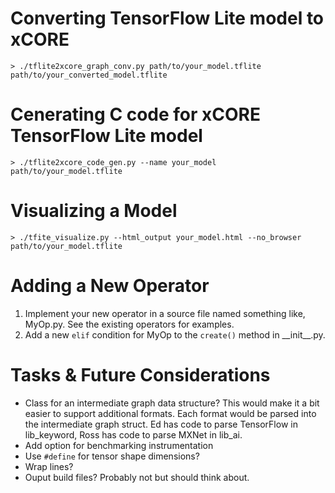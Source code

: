 # Converting TensorFlow Lite model to xCORE

    > ./tflite2xcore_graph_conv.py path/to/your_model.tflite path/to/your_converted_model.tflite

# Cenerating C code for xCORE TensorFlow Lite model

    > ./tflite2xcore_code_gen.py --name your_model path/to/your_model.tflite

# Visualizing a Model

    > ./tfite_visualize.py --html_output your_model.html --no_browser path/to/your_model.tflite

# Adding a New Operator

1. Implement your new operator in a source file named something like, MyOp.py.  See the existing operators for examples.
2. Add a new `elif` condition for MyOp to the `create()` method in \_\_init\_\_.py.

# Tasks & Future Considerations

* Class for an intermediate graph data structure?  This would make it a bit easier to support additional formats.  Each format would be parsed into the intermediate graph struct.  Ed has code to parse TensorFlow in lib_keyword, Ross has code to parse MXNet in lib_ai.
* Add option for benchmarking instrumentation
* Use `#define` for tensor shape dimensions?
* Wrap lines?
* Ouput build files?  Probably not but should think about.
